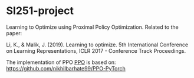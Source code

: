 # SI251-project
Learning to Optimize using Proximal Policy Optimization.
Related to the paper: 

Li, K., & Malik, J. (2019). Learning to optimize. 5th International Conference on Learning Representations, ICLR 2017 - Conference Track Proceedings.  

The implementation of PPO [PPO](https://arxiv.org/pdf/1707.06347.pdf) is based on: https://github.com/nikhilbarhate99/PPO-PyTorch

 